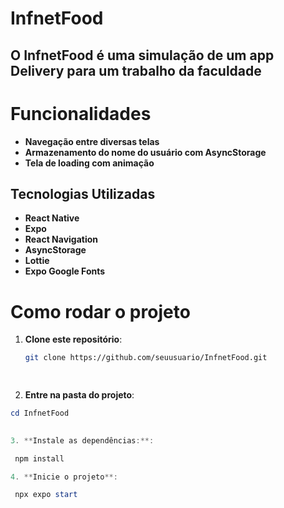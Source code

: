 # InfnetFood

## O InfnetFood é uma simulação de um app Delivery para um trabalho da faculdade

# Funcionalidades

- **Navegação entre diversas telas**
- **Armazenamento do nome do usuário com AsyncStorage**
- **Tela de loading com animação**


## Tecnologias Utilizadas

- **React Native**
- **Expo**
- **React Navigation**
- **AsyncStorage**
- **Lottie**
- **Expo Google Fonts**

# Como rodar o projeto

1. **Clone este repositório**:
   ```bash
   git clone https://github.com/seuusuario/InfnetFood.git

  
2. **Entre na pasta do projeto**:
 ```powershell
 cd InfnetFood

  
3. **Instale as dependências:**:

  npm install

4. **Inicie o projeto**:

  npx expo start


  
